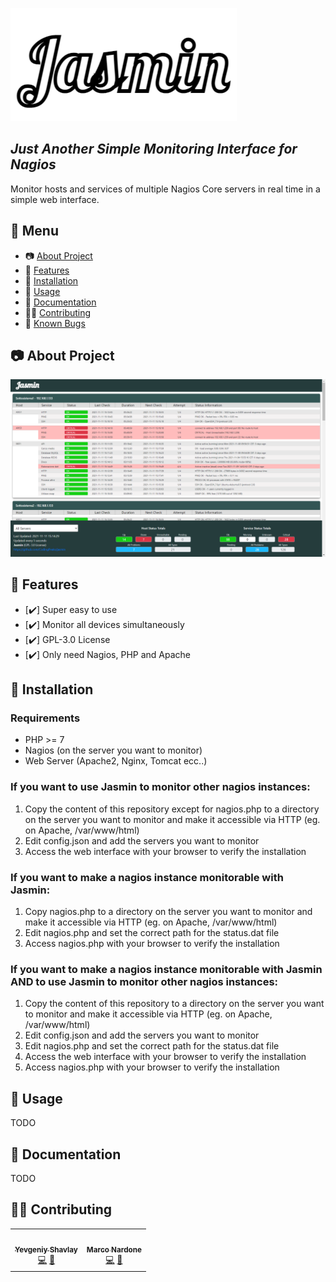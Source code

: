 
[![Just Another Simple Monitoring Interface for Nagios](https://raw.githubusercontent.com/CodingPeaks/jasmin/master/img/white_logo.png)](https://github.com/CodingPeaks/jasmin)
## ***Just Another Simple Monitoring Interface for Nagios***

Monitor hosts and services of multiple Nagios Core servers in real time in a simple web interface.

## 📎 Menu
- 📷 [About Project](#-about-project)
- 🙌 [Features](#-features)
- 🔨 [Installation](#-installation)
- 🚀 [Usage](#-usage)
- 📙 [Documentation](#-documentation)
- 👷‍♂️ [Contributing](#-contributing)  
- 🐛 [Known Bugs](https://github.com/CodingPeaks/h2o/issues)

## 📷 About Project
[![Just Another Simple Monitoring Interface for Nagios](https://raw.githubusercontent.com/CodingPeaks/jasmin/master/img/screenshot.png)](https://github.com/CodingPeaks/jasmin)

 ## 🙌 Features
* [✔️] Super easy to use
* [✔️] Monitor all devices simultaneously
* [✔️] GPL-3.0 License
* [✔️] Only need Nagios, PHP and Apache

## 🔨 Installation

### Requirements
* PHP >= 7
* Nagios (on the server you want to monitor)
* Web Server (Apache2, Nginx, Tomcat ecc..)

### If you want to use Jasmin to monitor other nagios instances:

1. Copy the content of this repository except for nagios.php to a directory on the server you want to monitor and make it accessible via HTTP (eg. on Apache, /var/www/html)
2. Edit config.json and add the servers you want to monitor
3. Access the web interface with your browser to verify the installation

### If you want to make a nagios instance monitorable with Jasmin: 

1. Copy nagios.php to a directory on the server you want to monitor and make it accessible via HTTP (eg. on Apache, /var/www/html)
2. Edit nagios.php and set the correct path for the status.dat file
3. Access nagios.php with your browser to verify the installation

### If you want to make a nagios instance monitorable with Jasmin AND to use Jasmin to monitor other nagios instances: 

1. Copy the content of this repository to a directory on the server you want to monitor and make it accessible via HTTP (eg. on Apache, /var/www/html)
2. Edit config.json and add the servers you want to monitor
3. Edit nagios.php and set the correct path for the status.dat file
4. Access the web interface with your browser to verify the installation
5. Access nagios.php with your browser to verify the installation


## 🚀 Usage
TODO

## 📙 Documentation
TODO

## 👷‍♂️ Contributing 
<!-- ALL-CONTRIBUTORS-LIST:START -->
<!-- prettier-ignore-start -->
<!-- markdownlint-disable -->
<table>
  <tr>
    <td align="center"><a href="https://github.com/anAverageSlavGuy"><img src="https://avatars.githubusercontent.com/u/55255040?v=4" width="100px" alt=""/><br /><sub><b>Yevgeniy Shavlay</b></sub></a><br /><a href="https://github.com/anAverageSlavGuy" title="Code">💻</a> <a href="https://github.com/anAverageSlavGuy" title="Bug reports">🐛</a></td>
    <td align="center"><a href="https://github.com/CodingPeaks"><img src="https://avatars.githubusercontent.com/u/39136442?v=4" width="100px" alt=""/><br /><sub><b>Marco Nardone</b></sub></a><br /><a href="https://github.com/CodingPeaks" title="Code">💻</a> <a href="https://github.com/CodingPeaks" title="Bug reports">🐛</a></td>
  </tr>
</table>

<!-- markdownlint-enable -->
<!-- prettier-ignore-end -->
<!-- ALL-CONTRIBUTORS-LIST:END -->
